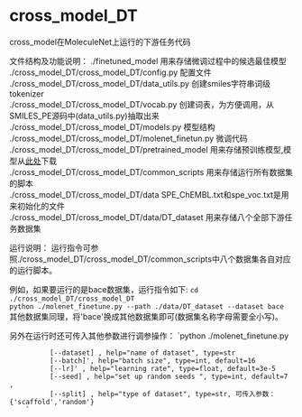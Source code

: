 # cross_model_DT
cross_model在MoleculeNet上运行的下游任务代码

文件结构及功能说明：
./finetuned_model 用来存储微调过程中的候选最佳模型  
./cross_model_DT/cross_model_DT/config.py 配置文件  
./cross_model_DT/cross_model_DT/data_utils.py 创建smiles字符串词级tokenizer  
./cross_model_DT/cross_model_DT/vocab.py 创建词表，为方便调用，从SMILES_PE源码中(data_utils.py)抽取出来  
./cross_model_DT/cross_model_DT/models.py 模型结构  
./cross_model_DT/cross_model_DT/molenet_finetun.py 微调代码   
./cross_model_DT/cross_model_DT/pretrained_model 用来存储预训练模型,模型从[此处](https://drive.google.com/file/d/124jL0RUQ2zRcX7Gaj9ySs6_fxHJROUXz/view?usp=sharing)下载  
./cross_model_DT/cross_model_DT/common_scripts 用来存储运行所有数据集的脚本  
./cross_model_DT/cross_model_DT/data SPE_ChEMBL.txt和spe_voc.txt是用来初始化的文件  
./cross_model_DT/cross_model_DT/data/DT_dataset 用来存储八个全部下游任务数据集

运行说明：
运行指令可参照./cross_model_DT/cross_model_DT/common_scripts中八个数据集各自对应的运行脚本。

例如，如果要运行的是bace数据集，运行指令如下:
`cd ./cross_model_DT/cross_model_DT`  
`python ./molenet_finetune.py --path ./data/DT_dataset --dataset bace `  
其他数据集同理，将'bace'换成其他数据集即可(数据集名称字母需要全小写)。

另外在运行时还可传入其他参数进行调参操作：
`python ./molenet_finetune.py  
                                  
              [--dataset] , help="name of dataset", type=str
              [--batch]', help="batch size", type=int, default=16
              [--lr]' , help="learning rate", type=float, default=3e-5 
              [--seed] , help="set up random seeds ", type=int, default=7 , 
              [--split] , help="type of dataset", type=str, 可传入参数：{'scaffold','random'}
        `
